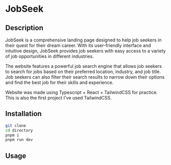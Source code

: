 # JobSeek

## Description

JobSeek is a comprehensive landing page designed to help job seekers in their quest for their dream career. With its user-friendly interface and intuitive design, JobSeek provides job seekers with easy access to a variety of job opportunities in different industries.

The website features a powerful job search engine that allows job seekers to search for jobs based on their preferred location, industry, and job title. Job seekers can also filter their search results to narrow down their options and find the best job for their skills and experience.

Website was made using Typescript + React + TailwindCSS for practice. This is also the first project I've used TailwindCSS.


## Installation

```sh
git clone 
cd directory
pnpm i 
pnpm run dev
```

## Usage
